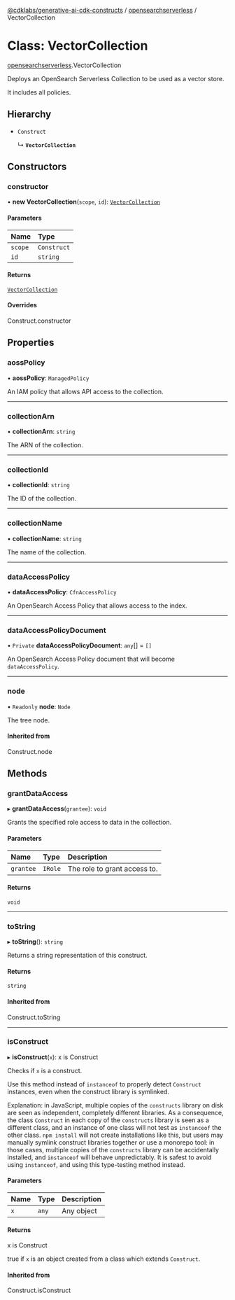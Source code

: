 [@cdklabs/generative-ai-cdk-constructs](/docs/api) / [opensearchserverless](/docs/api/modules/opensearchserverless.md) / VectorCollection

# Class: VectorCollection

[opensearchserverless](/docs/api/modules/opensearchserverless.md).VectorCollection

Deploys an OpenSearch Serverless Collection to be used as a vector store.

It includes all policies.

## Hierarchy

- `Construct`

  ↳ **`VectorCollection`**

## Constructors

### constructor

• **new VectorCollection**(`scope`, `id`): [`VectorCollection`](opensearchserverless.VectorCollection.md)

#### Parameters

| Name | Type |
| :------ | :------ |
| `scope` | `Construct` |
| `id` | `string` |

#### Returns

[`VectorCollection`](opensearchserverless.VectorCollection.md)

#### Overrides

Construct.constructor

## Properties

### aossPolicy

• **aossPolicy**: `ManagedPolicy`

An IAM policy that allows API access to the collection.

___

### collectionArn

• **collectionArn**: `string`

The ARN of the collection.

___

### collectionId

• **collectionId**: `string`

The ID of the collection.

___

### collectionName

• **collectionName**: `string`

The name of the collection.

___

### dataAccessPolicy

• **dataAccessPolicy**: `CfnAccessPolicy`

An OpenSearch Access Policy that allows access to the index.

___

### dataAccessPolicyDocument

• `Private` **dataAccessPolicyDocument**: `any`[] = `[]`

An OpenSearch Access Policy document that will become `dataAccessPolicy`.

___

### node

• `Readonly` **node**: `Node`

The tree node.

#### Inherited from

Construct.node

## Methods

### grantDataAccess

▸ **grantDataAccess**(`grantee`): `void`

Grants the specified role access to data in the collection.

#### Parameters

| Name | Type | Description |
| :------ | :------ | :------ |
| `grantee` | `IRole` | The role to grant access to. |

#### Returns

`void`

___

### toString

▸ **toString**(): `string`

Returns a string representation of this construct.

#### Returns

`string`

#### Inherited from

Construct.toString

___

### isConstruct

▸ **isConstruct**(`x`): x is Construct

Checks if `x` is a construct.

Use this method instead of `instanceof` to properly detect `Construct`
instances, even when the construct library is symlinked.

Explanation: in JavaScript, multiple copies of the `constructs` library on
disk are seen as independent, completely different libraries. As a
consequence, the class `Construct` in each copy of the `constructs` library
is seen as a different class, and an instance of one class will not test as
`instanceof` the other class. `npm install` will not create installations
like this, but users may manually symlink construct libraries together or
use a monorepo tool: in those cases, multiple copies of the `constructs`
library can be accidentally installed, and `instanceof` will behave
unpredictably. It is safest to avoid using `instanceof`, and using
this type-testing method instead.

#### Parameters

| Name | Type | Description |
| :------ | :------ | :------ |
| `x` | `any` | Any object |

#### Returns

x is Construct

true if `x` is an object created from a class which extends `Construct`.

#### Inherited from

Construct.isConstruct
